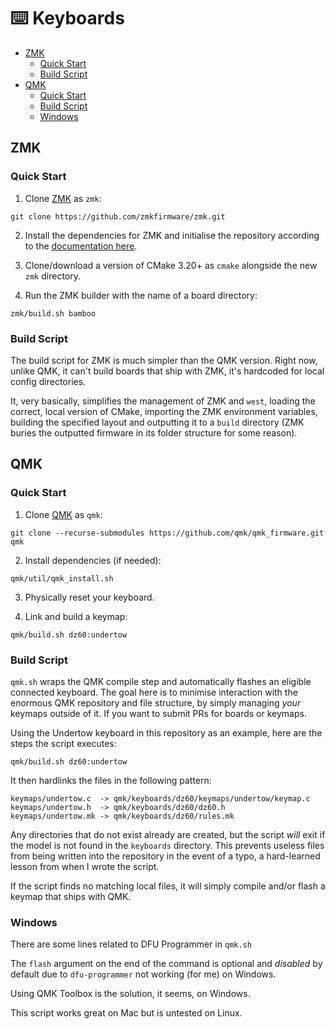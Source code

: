 # ⌨️ Keyboards

<!-- MarkdownTOC autolink="true" -->

- [ZMK](#zmk)
	- [Quick Start](#quick-start)
	- [Build Script](#build-script)
- [QMK](#qmk)
	- [Quick Start](#quick-start-1)
	- [Build Script](#build-script-1)
	- [Windows](#windows)

<!-- /MarkdownTOC -->

## ZMK

### Quick Start

1. Clone [ZMK](https://zmk.dev) as `zmk`:

```
git clone https://github.com/zmkfirmware/zmk.git
```

2. Install the dependencies for ZMK and initialise the repository according to the [documentation here](https://zmk.dev/docs/development/setup).

3. Clone/download a version of CMake 3.20+ as `cmake` alongside the new `zmk` directory.

4. Run the ZMK builder with the name of a board directory:

```
zmk/build.sh bamboo
```

### Build Script

The build script for ZMK is much simpler than the QMK version.  Right now, unlike QMK, it can't build boards that ship with ZMK, it's hardcoded for local config directories.

It, very basically, simplifies the management of ZMK and `west`, loading the correct, local version of CMake, importing the ZMK environment variables, building the specified layout and outputting it to a `build` directory (ZMK buries the outputted firmware in its folder structure for some reason).

## QMK

### Quick Start

1. Clone [QMK](https://qmk.fm) as `qmk`:

```
git clone --recurse-submodules https://github.com/qmk/qmk_firmware.git qmk
```

2. Install dependencies (if needed):

```
qmk/util/qmk_install.sh
```

3. Physically reset your keyboard.

4. Link and build a keymap:

```
qmk/build.sh dz60:undertow
```

### Build Script

`qmk.sh` wraps the QMK compile step and automatically flashes an eligible connected keyboard.  The goal here is to minimise interaction with the enormous QMK repository and file structure, by simply managing *your* keymaps outside of it.  If you want to submit PRs for boards or keymaps.

Using the Undertow keyboard in this repository as an example, here are the steps the script executes:

```
qmk/build.sh dz60:undertow
```

It then hardlinks the files in the following pattern:

```
keymaps/undertow.c  -> qmk/keyboards/dz60/keymaps/undertow/keymap.c
keymaps/undertow.h  -> qmk/keyboards/dz60/dz60.h
keymaps/undertow.mk -> qmk/keyboards/dz60/rules.mk
```

Any directories that do not exist already are created, but the script _will_ exit if the model is not found in the `keyboards` directory.  This prevents useless files from being written into the repository in the event of a typo, a hard-learned lesson from when I wrote the script.

If the script finds no matching local files, it will simply compile and/or flash a keymap that ships with QMK.

### Windows

There are some lines related to DFU Programmer in `qmk.sh`

The `flash` argument on the end of the command is optional and _disabled_ by default due to `dfu-programmer` not working (for me) on Windows.

Using QMK Toolbox is the solution, it seems, on Windows.

This script works great on Mac but is untested on Linux.